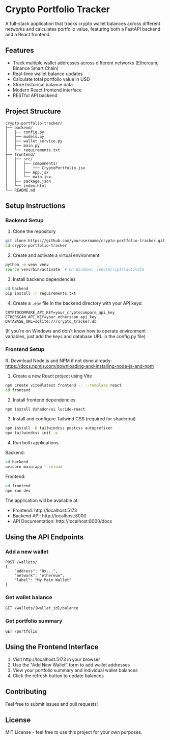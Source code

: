 # Crypto Portfolio Tracker

A full-stack application that tracks crypto wallet balances across different networks and calculates portfolio value, featuring both a FastAPI backend and a React frontend.

## Features

- Track multiple wallet addresses across different networks (Ethereum, Binance Smart Chain)
- Real-time wallet balance updates
- Calculate total portfolio value in USD
- Store historical balance data
- Modern React frontend interface
- RESTful API backend

## Project Structure

```
crypto-portfolio-tracker/
├── backend/
│   ├── config.py
│   ├── models.py
│   ├── wallet_service.py
│   ├── main.py
│   └── requirements.txt
├── frontend/
│   ├── src/
│   │   ├── components/
│   │   │   └── CryptoPortfolio.jsx
│   │   ├── App.jsx
│   │   └── main.jsx
│   ├── package.json
│   └── index.html
└── README.md
```

## Setup Instructions

### Backend Setup

1. Clone the repository
```bash
git clone https://github.com/yourusername/crypto-portfolio-tracker.git
cd crypto-portfolio-tracker
```

2. Create and activate a virtual environment
```bash
python -m venv venv
source venv/bin/activate  # On Windows: venv\Scripts\activate
```

3. Install backend dependencies
```bash
cd backend
pip install -r requirements.txt
```

4. Create a `.env` file in the backend directory with your API keys:
```
CRYPTOCOMPARE_API_KEY=your_cryptocompare_api_key
ETHERSCAN_API_KEY=your_etherscan_api_key
DATABASE_URL=sqlite:///crypto_tracker.db
```
(If you're on Windows and don't know how to operate environment variables, just add the keys and database URL in the config.py file)

### Frontend Setup

R. Download Node.js and NPM if not done already: https://docs.npmjs.com/downloading-and-installing-node-js-and-npm

1. Create a new React project using Vite
```bash
npm create vite@latest frontend -- --template react
cd frontend
```

2. Install frontend dependencies
```bash
npm install @shadcn/ui lucide-react
```

3. Install and configure Tailwind CSS (required for shadcn/ui)
```bash
npm install -D tailwindcss postcss autoprefixer
npx tailwindcss init -p
```

4. Run both applications

Backend:
```bash
cd backend
uvicorn main:app --reload
```

Frontend:
```bash
cd frontend
npm run dev
```

The application will be available at:
- Frontend: http://localhost:5173
- Backend API: http://localhost:8000
- API Documentation: http://localhost:8000/docs

## Using the API Endpoints

### Add a new wallet
```
POST /wallets/
{
    "address": "0x...",
    "network": "ethereum",
    "label": "My Main Wallet"
}
```

### Get wallet balance
```
GET /wallets/{wallet_id}/balance
```

### Get portfolio summary
```
GET /portfolio
```

## Using the Frontend Interface

1. Visit http://localhost:5173 in your browser
2. Use the "Add New Wallet" form to add wallet addresses
3. View your portfolio summary and individual wallet balances
4. Click the refresh button to update balances

## Contributing

Feel free to submit issues and pull requests!

## License

MIT License - feel free to use this project for your own purposes.
